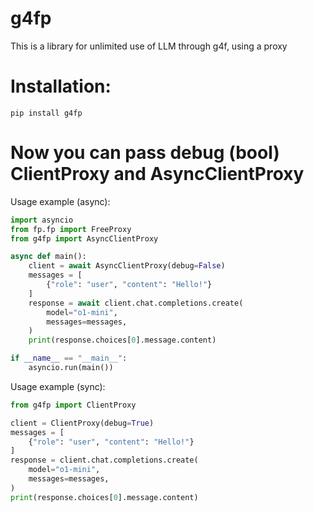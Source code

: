 # g4fp
This is a library for unlimited use of LLM through g4f, using a proxy
# Installation:
```
pip install g4fp
```
# Now you can pass debug (bool) ClientProxy and AsyncClientProxy
Usage example (async):
```py
import asyncio
from fp.fp import FreeProxy
from g4fp import AsyncClientProxy

async def main():
    client = await AsyncClientProxy(debug=False)
    messages = [
        {"role": "user", "content": "Hello!"}
    ]
    response = await client.chat.completions.create(
        model="o1-mini",
        messages=messages,
    )
    print(response.choices[0].message.content)

if __name__ == "__main__":
    asyncio.run(main())
```
Usage example (sync):
```py
from g4fp import ClientProxy

client = ClientProxy(debug=True)
messages = [
    {"role": "user", "content": "Hello!"}
]
response = client.chat.completions.create(
    model="o1-mini",
    messages=messages,
)
print(response.choices[0].message.content)
```

